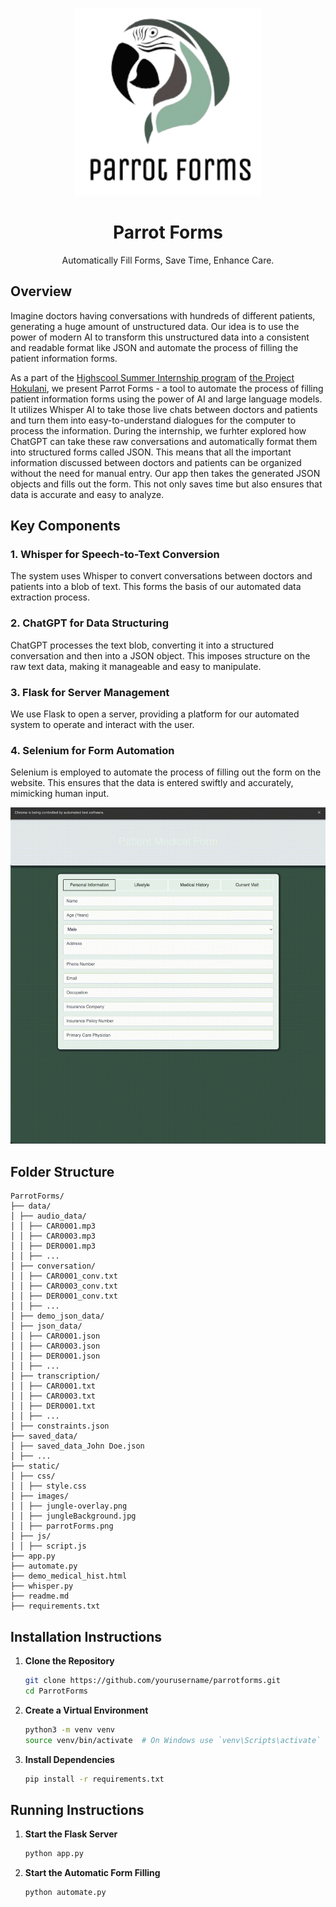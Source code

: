 <p align="center">
  <img src="./static/images/parrotForms.png" alt="Parrot Forms Logo"  height="300px" width="300px"/>
  <br>
  <h1 align="center">Parrot Forms</h1>
</p>
<p align="center">
  Automatically Fill Forms, Save Time, Enhance Care.
</p>



## Overview
Imagine doctors having conversations with hundreds of different patients, generating a huge amount of unstructured data. Our idea is to use the power of modern AI to transform this unstructured data into a consistent and readable format like JSON and automate the process of filling the patient information forms.

As a part of the <a href="https://cds.coe.hawaii.edu/hokulani/summer-2024-program/">Highscool Summer Internship program</a> of <a href="https://cds.coe.hawaii.edu/hokulani/">the Project Hokulani</a>, we present Parrot Forms - a tool to automate the process of filling patient information forms using the power of AI and large language models. It utilizes Whisper AI to take those live chats between doctors and patients and turn them into easy-to-understand dialogues for the computer to process the information. During the internship, we furhter explored how ChatGPT can take these raw conversations and automatically format them into structured forms called JSON. This means that all the important information discussed between doctors and patients can be organized without the need for manual entry. Our app then takes the generated JSON objects and fills out the form. This not only saves time but also ensures that data is accurate and easy to analyze.

## Key Components
### 1. Whisper for Speech-to-Text Conversion
The system uses Whisper to convert conversations between doctors and patients into a blob of text. This forms the basis of our automated data extraction process.

### 2. ChatGPT for Data Structuring
ChatGPT processes the text blob, converting it into a structured conversation and then into a JSON object. This imposes structure on the raw text data, making it manageable and easy to manipulate.

### 3. Flask for Server Management
We use Flask to open a server, providing a platform for our automated system to operate and interact with the user.

### 4. Selenium for Form Automation
Selenium is employed to automate the process of filling out the form on the website. This ensures that the data is entered swiftly and accurately, mimicking human input.

<!-- ### 5. Dynamic Dashboard
Our advanced dashboard, powered by ChatGPT, dynamically updates with each patient visit JSON. It showcases metrics, patient details, and organizes upcoming appointments in list and calendar formats. It features a progress circle and allows for easy addition and deletion of appointments, ensuring up-to-date information automatically. -->

<p align="center">
  <img src="./static/images/screen.gif" alt="Parrot Forms in action"/>
</p>

## Folder Structure
```
ParrotForms/
├── data/
│ ├── audio_data/
│ │ ├── CAR0001.mp3
│ │ ├── CAR0003.mp3
│ │ ├── DER0001.mp3
│ │ ├── ...
│ ├── conversation/
│ │ ├── CAR0001_conv.txt
│ │ ├── CAR0003_conv.txt
│ │ ├── DER0001_conv.txt
│ │ ├── ...
│ ├── demo_json_data/
│ ├── json_data/
│ │ ├── CAR0001.json
│ │ ├── CAR0003.json
│ │ ├── DER0001.json
│ │ ├── ...
│ ├── transcription/
│ │ ├── CAR0001.txt
│ │ ├── CAR0003.txt
│ │ ├── DER0001.txt
│ │ ├── ...
│ ├── constraints.json 
├── saved_data/
│ ├── saved_data_John Doe.json
│ ├── ...
├── static/
│ ├── css/
│ │ ├── style.css
│ ├── images/
│ │ ├── jungle-overlay.png
│ │ ├── jungleBackground.jpg
│ │ ├── parrotForms.png
│ ├── js/
│ │ ├── script.js
├── app.py
├── automate.py
├── demo_medical_hist.html
├── whisper.py
├── readme.md
├── requirements.txt
```

## Installation Instructions
1. **Clone the Repository**
   ```sh
   git clone https://github.com/yourusername/parrotforms.git
   cd ParrotForms
   ```
2. **Create a Virtual Environment**
   ```sh
   python3 -m venv venv
   source venv/bin/activate  # On Windows use `venv\Scripts\activate`
   ```

3. **Install Dependencies**
   ```sh
   pip install -r requirements.txt
   ```


## Running Instructions
1. **Start the Flask Server**
   ```sh
   python app.py
   ```
2. **Start the Automatic Form Filling**
   ```sh
   python automate.py
   ```